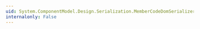 ```yaml
---
uid: System.ComponentModel.Design.Serialization.MemberCodeDomSerializer.Serialize(System.ComponentModel.Design.Serialization.IDesignerSerializationManager,System.Object,System.ComponentModel.MemberDescriptor,System.CodeDom.CodeStatementCollection)
internalonly: False
---
```

